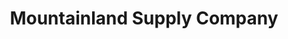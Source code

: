 ---
title: "Mountainland Supply Company"
url: /farr-west/mountainland-supply-company/
shop: hardware
---